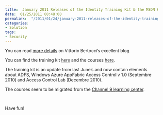 ```yaml
---
title:  January 2011 Releases of the Identity Training Kit & the MSDN Online Identity Training Course
date:  01/25/2011 00:48:00
permalink:  "/2011/01/24/january-2011-releases-of-the-identity-training-kit-the-msdn-online-identity-training-course/"
categories:
- Solution
tags:
- Security
---
```

<p>You can read <a href="http://blogs.msdn.com/b/vbertocci/archive/2011/01/24/january-2011-releases-of-the-identity-training-kit-amp-the-msdn-online-identity-training-course.aspx">more details</a> on Vittorio Bertocci’s excellent blog.</p>  <p>You can find the training kit <a href="http://www.microsoft.com/downloads/en/details.aspx?displaylang=en&amp;FamilyID=c3e315fa-94e2-4028-99cb-904369f177c0">here</a> and the courses <a href="http://msdn.microsoft.com/en-us/IdentityTrainingCourse">here</a>.</p>  <p>The training kit is an update from last June’s and now contain elements about ADFS, Windows Azure AppFabric Access Control v 1.0 (Septembre 2010) and Access Control Lab (Decembre 2010).</p>  <p>The courses seem to be migrated from the <a href="http://channel9.msdn.com/learn/">Channel 9 learning center</a>.</p>  <p>&#160;</p>  <p>Have fun!</p>